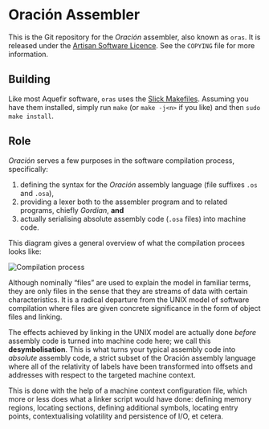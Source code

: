# Oración Assembler

This is the Git repository for the *Oración* assembler, also known as `oras`. It is released under the [Artisan Software Licence](https://aquefir.co/asl). See the `COPYING` file for more information.

## Building

Like most Aquefir software, `oras` uses the [Slick Makefiles](https://aquefir.co/adp4). Assuming you have them installed, simply run `make` (or `make -j<n>` if you like) and then `sudo make install`.

## Role

*Oración* serves a few purposes in the software compilation process, specifically:

1. defining the syntax for the *Oración* assembly language (file suffixes `.os` and `.osa`),
2. providing a lexer both to the assembler program and to related programs, chiefly *Gordian*, **and**
3. actually serialising absolute assembly code (`.osa` files) into machine code.

This diagram gives a general overview of what the compilation procees looks like:

![Compilation process](https://cdn2.arqadium.com/f/862ed60b4d474129b53bc2ee22f0df49/unknown.png)

Although nominally “files” are used to explain the model in familiar terms, they are only files in the sense that they are streams of data with certain characteristics. It is a radical departure from the UNIX model of software compilation where files are given concrete significance in the form of object files and linking.

The effects achieved by linking in the UNIX model are actually done *before* assembly code is turned into machine code here; we call this **desymbolisation**. This is what turns your typical assembly code into *absolute* assembly code, a strict subset of the Oración assembly language where all of the relativity of labels have been transformed into offsets and addresses with respect to the targeted machine context.

This is done with the help of a machine context configuration file, which more or less does what a linker script would have done: defining memory regions, locating sections, defining additional symbols, locating entry points, contextualising volatility and persistence of I/O, et cetera.
